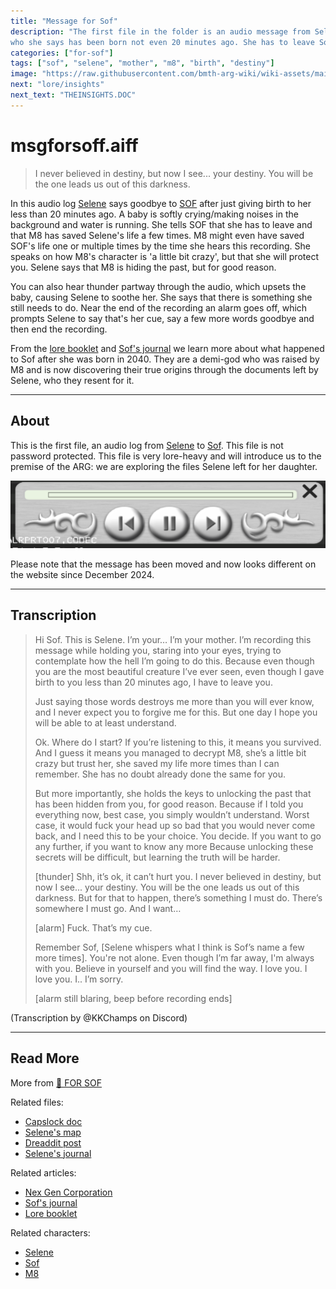 ```yaml
---
title: "Message for Sof"
description: "The first file in the folder is an audio message from Selene to her daughter Sof, 
who she says has been born not even 20 minutes ago. She has to leave Sof after an alarm goes off."
categories: ["for-sof"]
tags: ["sof", "selene", "mother", "m8", "birth", "destiny"]
image: "https://raw.githubusercontent.com/bmth-arg-wiki/wiki-assets/main/files/msgforsof/msgforsof-player.png"
next: "lore/insights"
next_text: "THEINSIGHTS.DOC"
---
```

# msgforsoff.aiff

> I never believed in destiny, but now I see...
> your destiny. You will be the one leads us out of this darkness.

In this audio log [Selene](../characters/selene) says goodbye to [SOF](../characters/sof) after just giving birth to her less 
than 20 minutes ago. A baby is softly crying/making noises in the background and water is running. 
She tells SOF that she has to leave and that M8 has saved Selene's life a few times. 
M8 might even have saved SOF's life one or multiple times by the time she hears this recording. 
She speaks on how M8's character is 'a little bit crazy', but that she will protect you. 
Selene says that M8 is hiding the past, but for good reason. 

You can also hear thunder partway through the audio, which upsets the baby, causing Selene to soothe 
her. She says that there is something she still needs to do. Near the end of the recording an alarm goes off, 
which prompts Selene to say that's her cue, say a few more words goodbye and then end the recording.

From the [lore booklet](../lore/booklet) and [Sof's journal](../lore/journal) we learn more about what happened to Sof 
after she was born in 2040. They are a demi-god who was raised by M8 and is now discovering their true origins 
through the documents left by Selene, who they resent for it.

***

## About

This is the first file, an audio log from [Selene](../characters/selene) to [Sof](../characters/sof).
This file is not password protected. This file is very lore-heavy and will introduce us to
the premise of the ARG: we are exploring the files Selene left for her daughter.

![Audio player in the FOR SOF folder](https://raw.githubusercontent.com/bmth-arg-wiki/wiki-assets/main/files/msgforsof/msgforsof-player.png)

Please note that the message has been moved and now looks different on the website since December 2024.

***

## Transcription

> Hi Sof. This is Selene. 
I’m your… I’m your mother. 
I’m recording this message while holding you, staring into your eyes, 
trying to contemplate how the hell I’m going to do this. 
Because even though you are the most beautiful creature I’ve ever seen, 
even though I gave birth to you less than 20 minutes ago, I have to leave you.
>
> Just saying those words destroys me more than you will ever know, and 
I never expect you to forgive me for this. 
But one day I hope you will be able to at least understand. 
>
> Ok. Where do I start? If you’re listening to this, it means you survived. 
And I guess it means you managed to decrypt M8, she’s a little bit crazy but trust her, 
she saved my life more times than I can remember. 
She has no doubt already done the same for you. 
>
> But more importantly, she holds the keys to unlocking the past that has been hidden from you, 
for good reason. Because if I told you everything now, best case, 
you simply wouldn’t understand. Worst case, it would fuck your head up so bad 
that you would never come back, and I need this to be your choice.
> You decide.
> If you want to go any further, if you want to know any more
Because unlocking these secrets will be difficult, but learning the truth will be harder. 
>
> [thunder]
> Shh, it’s ok, it can’t hurt you. I never believed in destiny, but now I see...
> your destiny. You will be the one leads us out of this darkness.
> But for that to happen, there’s something I must do. There’s somewhere I must go.
> And I want… 
>
> [alarm]
> Fuck. That’s my cue. 
>
> Remember Sof,
> [Selene whispers what I think is Sof’s name a few more times].
> You're not alone. Even though I’m far away, I'm always with you.
> Believe in yourself and you will find the way.
> I love you. I love you. I.. I’m sorry.
>
> [alarm still blaring, beep before recording ends]

(Transcription by @KKChamps on Discord) 

***

## Read More

More from [📁 FOR SOF](../for-sof)

Related files:

- [Capslock doc](capslock_doc)
- [Selene's map](selenes_map)
- [Dreaddit post](dreadit)
- [Selene's journal](selene_personal_journal)

Related articles:

- [Nex Gen Corporation](../lore/nex-gen-corporation)
- [Sof's journal](../lore/journal)
- [Lore booklet](../lore/booklet)

Related characters:

- [Selene](../characters/selene)
- [Sof](../characters/sof)
- [M8](../m8)